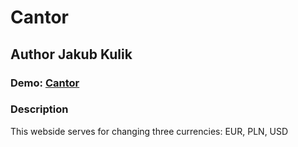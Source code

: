 # Cantor
## Author Jakub Kulik
### Demo: [Cantor](https://developer685.github.io/Cantor/)

### Description

This webside serves for changing three currencies: EUR, PLN, USD
